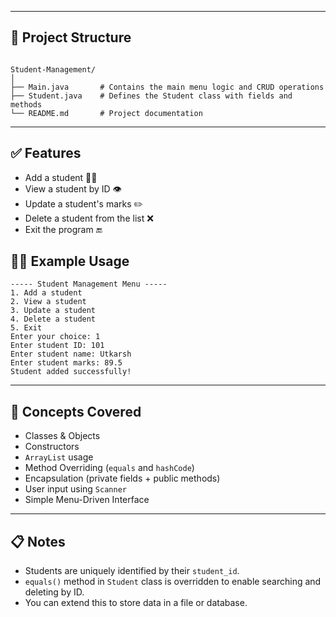 
---

## 📁 Project Structure

```

Student-Management/
│
├── Main.java       # Contains the main menu logic and CRUD operations
├── Student.java    # Defines the Student class with fields and methods
└── README.md       # Project documentation

````

---

## ✅ Features

- Add a student 👨‍🎓
- View a student by ID 👁️
- Update a student's marks ✏️
- Delete a student from the list ❌
- Exit the program 🔚


## 🧑‍💻 Example Usage

```text
----- Student Management Menu -----
1. Add a student
2. View a student
3. Update a student
4. Delete a student
5. Exit
Enter your choice: 1
Enter student ID: 101
Enter student name: Utkarsh
Enter student marks: 89.5
Student added successfully!
```

---

## 📌 Concepts Covered

* Classes & Objects
* Constructors
* `ArrayList` usage
* Method Overriding (`equals` and `hashCode`)
* Encapsulation (private fields + public methods)
* User input using `Scanner`
* Simple Menu-Driven Interface

---

## 📋 Notes

* Students are uniquely identified by their `student_id`.
* `equals()` method in `Student` class is overridden to enable searching and deleting by ID.
* You can extend this to store data in a file or database.


